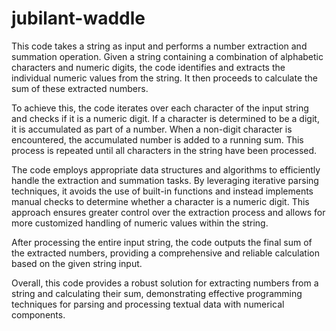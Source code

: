 # jubilant-waddle
This code takes a string as input and performs a number extraction and summation operation. Given a string containing a combination of alphabetic characters and numeric digits, the code identifies and extracts the individual numeric values from the string. It then proceeds to calculate the sum of these extracted numbers.

To achieve this, the code iterates over each character of the input string and checks if it is a numeric digit. If a character is determined to be a digit, it is accumulated as part of a number. When a non-digit character is encountered, the accumulated number is added to a running sum. This process is repeated until all characters in the string have been processed.

The code employs appropriate data structures and algorithms to efficiently handle the extraction and summation tasks. By leveraging iterative parsing techniques, it avoids the use of built-in functions and instead implements manual checks to determine whether a character is a numeric digit. This approach ensures greater control over the extraction process and allows for more customized handling of numeric values within the string.

After processing the entire input string, the code outputs the final sum of the extracted numbers, providing a comprehensive and reliable calculation based on the given string input.

Overall, this code provides a robust solution for extracting numbers from a string and calculating their sum, demonstrating effective programming techniques for parsing and processing textual data with numerical components.

